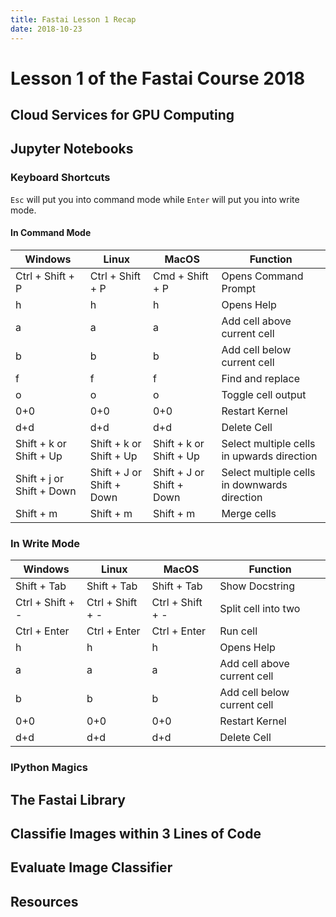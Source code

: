 ```yaml
---
title: Fastai Lesson 1 Recap
date: 2018-10-23
---
```


# Lesson 1 of the Fastai Course 2018

## Cloud Services for GPU Computing

## Jupyter Notebooks

### Keyboard Shortcuts
`Esc` will put you into command mode while `Enter` will put you into write mode.
#### In Command Mode

|Windows             |Linux              |MacOS                 |Function             |
|--------------------|-------------------|----------------------|---------------------|
|Ctrl + Shift + P    |Ctrl + Shift + P   |Cmd + Shift + P       |Opens Command Prompt |
|h                   |h                  |h                     |Opens Help           |
|a                   |a                  |a                     |Add cell above current cell      |
|b                   |b                  |b                     |Add cell below current cell      |
|f                   |f                  |f                     |Find and replace      |
|o                   |o                  |o                     |Toggle cell output      |
|0+0                 |0+0                |0+0                   |Restart Kernel       |
|d+d                 |d+d                |d+d                   |Delete Cell          |
|Shift + k or Shift + Up                |Shift + k or Shift + Up                 |Shift + k or Shift + Up                  |Select multiple cells in upwards direction      |
|Shift + j or Shift + Down                |Shift + J or Shift + Down                 |Shift + J  or Shift + Down                  |Select multiple cells in downwards direction      |
|Shift + m               |Shift + m                |Shift + m                  |Merge cells          |




### In Write Mode

|Windows             |Linux              |MacOS                 |Function             |
|--------------------|-------------------|----------------------|---------------------|
|Shift + Tab         |Shift + Tab        |Shift + Tab           |Show Docstring       |
|Ctrl + Shift + -    |Ctrl + Shift + -   |Ctrl + Shift + -      |Split cell into two  |
|Ctrl + Enter    |Ctrl + Enter   |Ctrl + Enter      |Run cell  |
|h                   |h                  |h                     |Opens Help           |
|a                   |a                  |a                     |Add cell above current cell      |
|b                   |b                  |b                     |Add cell below current cell      |
|0+0                 |0+0                |0+0                   |Restart Kernel       |
|d+d                 |d+d                |d+d                   |Delete Cell          |

### IPython Magics


## The Fastai Library

## Classifie Images within 3 Lines of Code

## Evaluate Image Classifier

## Resources